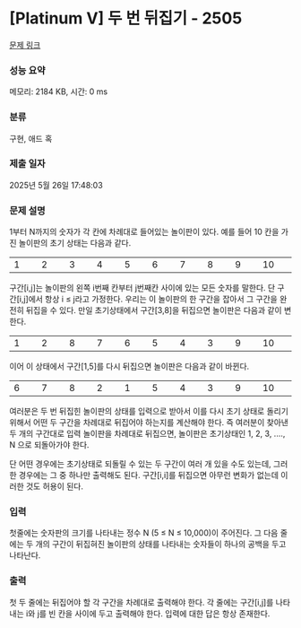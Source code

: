 # [Platinum V] 두 번 뒤집기 - 2505 

[문제 링크](https://www.acmicpc.net/problem/2505) 

### 성능 요약

메모리: 2184 KB, 시간: 0 ms

### 분류

구현, 애드 혹

### 제출 일자

2025년 5월 26일 17:48:03

### 문제 설명

<p>1부터 N까지의 숫자가 각 칸에 차례대로 들어있는 놀이판이 있다. 예를 들어 10 칸을 가진 놀이판의 초기 상태는 다음과 같다.  </p>

<table class="table table-bordered td-center table-center-30">
	<tbody>
		<tr>
			<td style="width:3%;">1</td>
			<td style="width:3%;">2</td>
			<td style="width:3%;">3</td>
			<td style="width:3%;">4</td>
			<td style="width:3%;">5</td>
			<td style="width:3%;">6</td>
			<td style="width:3%;">7</td>
			<td style="width:3%;">8</td>
			<td style="width:3%;">9</td>
			<td style="width:3%;">10</td>
		</tr>
	</tbody>
</table>

<p>구간[i,j]는 놀이판의 왼쪽 i번째 칸부터 j번째칸 사이에 있는 모든 숫자를 말한다. 단 구간[i,j]에서 항상 i ≤ j라고 가정한다. 우리는 이 놀이판의 한 구간을 잡아서 그 구간을 완전히 뒤집을  수 있다. 만일 초기상태에서 구간[3,8]을 뒤집으면 놀이판은 다음과 같이 변한다.</p>

<table class="table table-bordered td-center table-center-30">
	<tbody>
		<tr>
			<td style="width:3%;">1</td>
			<td style="width:3%;">2</td>
			<td style="width:3%;">8</td>
			<td style="width:3%;">7</td>
			<td style="width:3%;">6</td>
			<td style="width:3%;">5</td>
			<td style="width:3%;">4</td>
			<td style="width:3%;">3</td>
			<td style="width:3%;">9</td>
			<td style="width:3%;">10</td>
		</tr>
	</tbody>
</table>

<p>이어 이 상태에서 구간[1,5]를 다시 뒤집으면 놀이판은 다음과 같이 바뀐다. </p>

<table class="table table-bordered td-center table-center-30">
	<tbody>
		<tr>
			<td style="width:3%;">6</td>
			<td style="width:3%;">7</td>
			<td style="width:3%;">8</td>
			<td style="width:3%;">2</td>
			<td style="width:3%;">1</td>
			<td style="width:3%;">5</td>
			<td style="width:3%;">4</td>
			<td style="width:3%;">3</td>
			<td style="width:3%;">9</td>
			<td style="width:3%;">10</td>
		</tr>
	</tbody>
</table>

<p>여러분은 두 번 뒤집힌 놀이판의 상태를 입력으로 받아서 이를 다시 초기 상태로 돌리기 위해서 어떤 두 구간을 차례대로 뒤집어야 하는지를 계산해야 한다. 즉 여러분이 찾아낸 두 개의 구간대로 입력 놀이판을 차례대로 뒤집으면, 놀이판은 초기상태인 1, 2, 3, ...., N 으로 되돌아가야 한다.  </p>

<p>단 어떤 경우에는 초기상태로 되돌릴 수 있는 두 구간이 여러 개 있을 수도 있는데, 그러한 경우에는 그 중 하나만 출력해도 된다. 구간[i,i]를 뒤집으면 아무런 변화가 없는데 이러한 것도 허용이 된다.</p>

### 입력 

 <p>첫줄에는 숫자판의 크기를 나타내는 정수 N (5 ≤ N ≤ 10,000)이 주어진다. 그 다음 줄에는 두 개의 구간이 뒤집혀진 놀이판의 상태를 나타내는 숫자들이 하나의 공백을 두고 나타난다. </p>

### 출력 

 <p>첫 두 줄에는 뒤집어야 할 각 구간을 차례대로 출력해야 한다. 각 줄에는 구간[i,j]를 나타내는 i와 j를 빈 칸을 사이에 두고 출력해야 한다. 입력에 대한 답은 항상 존재한다.</p>

